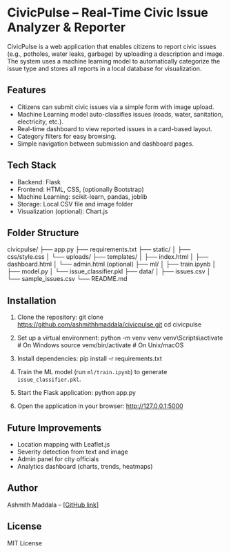 # CivicPulse – Real-Time Civic Issue Analyzer & Reporter

CivicPulse is a web application that enables citizens to report civic issues (e.g., potholes, water leaks, garbage) by uploading a description and image. The system uses a machine learning model to automatically categorize the issue type and stores all reports in a local database for visualization.

## Features

- Citizens can submit civic issues via a simple form with image upload.
- Machine Learning model auto-classifies issues (roads, water, sanitation, electricity, etc.).
- Real-time dashboard to view reported issues in a card-based layout.
- Category filters for easy browsing.
- Simple navigation between submission and dashboard pages.

## Tech Stack

- Backend: Flask
- Frontend: HTML, CSS, (optionally Bootstrap)
- Machine Learning: scikit-learn, pandas, joblib
- Storage: Local CSV file and image folder
- Visualization (optional): Chart.js

## Folder Structure

civicpulse/
├── app.py
├── requirements.txt
├── static/
│ ├── css/style.css
│ └── uploads/
├── templates/
│ ├── index.html
│ ├── dashboard.html
│ └── admin.html (optional)
├── ml/
│ ├── train.ipynb
│ ├── model.py
│ └── issue_classifier.pkl
├── data/
│ ├── issues.csv
│ └── sample_issues.csv
└── README.md

## Installation

1. Clone the repository:
   git clone https://github.com/ashmithhmaddala/civicpulse.git
   cd civicpulse

2. Set up a virtual environment:
   python -m venv venv
   venv\Scripts\activate # On Windows
   source venv/bin/activate # On Unix/macOS

3. Install dependencies:
   pip install -r requirements.txt

4. Train the ML model (run `ml/train.ipynb`) to generate `issue_classifier.pkl`.

5. Start the Flask application:
   python app.py

6. Open the application in your browser:
   http://127.0.0.1:5000

## Future Improvements

- Location mapping with Leaflet.js
- Severity detection from text and image
- Admin panel for city officials
- Analytics dashboard (charts, trends, heatmaps)

## Author

Ashmith Maddala – [[GitHub link](https://github.com/ashmithhmaddala)]

## License

MIT License
